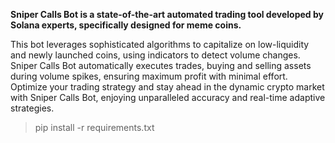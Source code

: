 **Sniper Calls Bot is a state-of-the-art automated trading tool developed by Solana experts, specifically designed for meme coins.**

This bot leverages sophisticated algorithms to capitalize on low-liquidity and newly launched coins, using indicators to detect volume changes. Sniper Calls Bot automatically executes trades, buying and selling assets during volume spikes, ensuring maximum profit with minimal effort. Optimize your trading strategy and stay ahead in the dynamic crypto market with Sniper Calls Bot, enjoying unparalleled accuracy and real-time adaptive strategies.


>pip install -r requirements.txt
